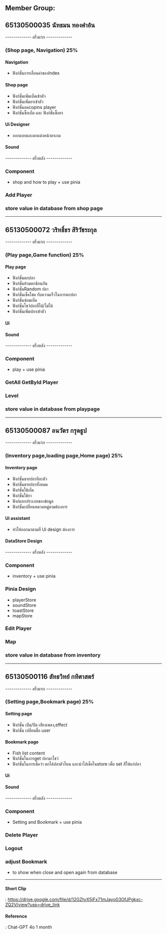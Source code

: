 ## Member Group:
## 65130500035 นัทธมน ทองคำอ้น 
------------- ครึ่งแรก -------------
### (Shop page, Navigation) 25% <br>
#### Navigation
- ฟังก์ชั่นการเลื่อนค่าของIndex

#### Shop page
- ฟังก์ชั่นเพิ่มเบ็ดเข้าตัว
- ฟังก์ชั่นเพิ่มยาเข้าตัว
- ฟังก์ชั่นลดcopins player
- ฟังก์ชั่นซื้อเบ็ด และ ฟังก์ชั่นซื้อยา

#### Ui Designer
- ออกแบบและตกแต่งหน้าตาเกม

#### Sound

------------- ครึ่งหลัง -------------
### Component
- shop and how to play + use pinia

### Add Player

### store value in database from shop page

<hr>

## 65130500072 วริทธิ์ธร สิริวัชระกุล 
------------- ครึ่งแรก -------------
### (Play page,Game function) 25% <br>
#### Play page
- ฟังก์ชั่นตกปลา
- ฟังก์ชั่นห้ามตกซ้อนกัน
- ฟังก์ชั่นRandom ปลา
- ฟังก์ชั่นเช็คโชค กับความเร็วในการตกปลา
- ฟังก์ชั่นซ่อมเบ็ด
- ฟังก์ชั่นโชว์ปลาที่ได้/ไม่ได้
- ฟังก์ชั่นเพิ่มปลาเข้าตัว

#### Ui 
#### Sound
------------- ครึ่งหลัง -------------
### Component
- play + use pinia

### GetAll GetById Player

### Level

### store value in database from playpage

<hr>

## 65130500087 อนวัตร กรุดธูป 
------------- ครึ่งแรก -------------
### (Inventory page,loading page,Home page) 25% <br>
#### Inventory page
- ฟังก์ชั่นขายปลาทีละตัว
- ฟังก์ชั่นขายปลาทั้งหมด
- ฟังก์ชั่นใช้เบ็ด
- ฟังก์ชั่นใช้ยา
- ฟังก์แยกประเภทของข้อมูล
- ฟังก์ชั่นเปลี่ยนหมวดหมู่ตามต้องการ

#### Ui assistant
- ทำให้ออกมาตามที่ Ui design ต้องการ
#### DataStore Design

------------- ครึ่งหลัง -------------
### Component
- inventory + use pinia

### Pinia Design
- playerStore
- soundStore
- toastStore
- mapStore
  
### Edit Player

### Map

### store value in database from inventory

<hr>

## 65130500116 ลัทธวิทย์ กทิศาสตร์ 
------------- ครึ่งแรก -------------
### (Setting page,Bookmark page) 25% <br>
#### Setting page 
- ฟังก์ชั่น เปิด/ปิด เสียงเพลง,effect
- ฟังก์ชั่น เปลี่ยนชื่อ user

####  Bookmark page
- Fish list content
- ฟังก์ชั่นในการget ปลามาโชว์
- ฟังก์ชั่นในการเช็คว่า ตกได้ปลาตัวไหน และนำไปเช็คในstore เพื่อ set สีให้แก่ปลา

#### Ui 
#### Sound

------------- ครึ่งหลัง -------------
### Component
- Setting and Bookmark + use pinia

### Delete Player

### Logout

### adjust Bookmark
- to show when close and open again from database

<hr>

#### Short Clip 
: https://drive.google.com/file/d/12GZtyX5jFx71mJayo03OfJPgkxc-ZQ2V/view?usp=drive_link

#### Reference
: Chat-GPT 4o 1 month
